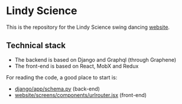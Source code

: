# Lindy Science

This is the repository for the Lindy Science swing dancing [website](http://www.lindyscience.tk).

## Technical stack

- The backend is based on Django and Graphql (through Graphene)
- The front-end is based on React, MobX and Redux

For reading the code, a good place to start is:

- [django/app/schema.py](https://github.com/mnieber/lindyscience/blob/master/django/app/schema.py) (back-end)
- [website/screens/components/urlrouter.jsx](https://github.com/mnieber/lindyscience/blob/master/website/screens/components/urlrouter.jsx) (front-end)
